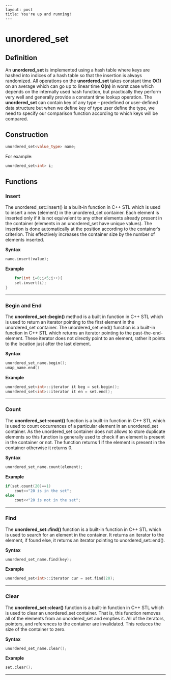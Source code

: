 ```
---
layout: post
title: You're up and running!
---
```

# unordered_set

## Definition

An **unordered_set** is implemented using a hash table where keys are hashed into indices of a hash table so that the insertion is always randomized. All operations on the **unordered_set** takes constant time **O(1)** on an average which can go up to linear time **O(n)** in worst case which depends on the internally used hash function, but practically they perform very well and generally provide a constant time lookup operation. 
The **unordered_set** can contain key of any type – predefined or user-defined data structure but when we define key of type user define the type, we need to specify our comparison function according to which keys will be compared. 

## Construction

```c++
unordered_set<value_type> name;
```

For example: 

```c++
unordered_set<int> i;
```

## Functions

### Insert

The unordered_set::insert() is a built-in function in C++ STL which is used to insert a new {element} in the unordered_set container. Each element is inserted only if it is not equivalent to any other elements already present in the container (elements in an unordered_set have unique values). The insertion is done automatically at the position according to the container’s criterion. This effectively increases the container size by the number of elements inserted.

**Syntax**

```c++
name.insert(value);
```

**Example**

```c++
	for(int i=0;i<5;i++){
	set.insert(i);
}
```

---

### Begin and End

The **unordered_set::begin()** method is a built in function in C++ STL which is used to return an iterator pointing to the first element in the unordered_set container. The unordered_set::end() function is a built-in function in C++ STL which returns an iterator pointing to the past-the-end-element. These iterator does not directly point to an element, rather it points to the location just after the last element.

**Syntax**

```c++
unordered_set_name.begin();
umap_name.end()
```

**Example**

```c++
unordered_set<int>::iterator it beg = set.begin();
unordered_set<int>::iterator it en = set.end();
```

---

### Count

The **unordered_set::count()** function is a built-in function in C++ STL which is used to count occurrences of a particular element in an unordered_set container. As the unordered_set container does not allows to store duplicate elements so this function is generally used to check if an element is present in the container or not. The function returns 1 if the element is present in the container otherwise it returns 0.

**Syntax**

```c++
unordered_set_name.count(element);
```

**Example**

```c++
if(set.count(20)==1)
	cout<<"20 is in the set";
else 
	cout<<"20 is not in the set";
```

---

### Find

The **unordered_set::find()** function is a built-in function in C++ STL which is used to search for an element in the container. It returns an iterator to the element, if found else, it returns an iterator pointing to unordered_set::end().

**Syntax**

```c++
unordered_set_name.find(key);
```

**Example**

```c++
unordered_set<int>::iterator cur = set.find(20);
```

---

### Clear

The **unordered_set::clear()** function is a built-in function in C++ STL which is used to clear an unordered_set container. That is, this function removes all of the elements from an unordered_set and empties it. All of the iterators, pointers, and references to the container are invalidated. This reduces the size of the container to zero.

**Syntax**

```c++
unordered_set_name.clear();
```

**Example**

```c++
set.clear();
```

---











